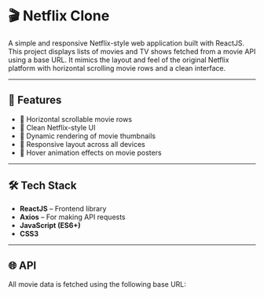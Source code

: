 # 🎬 Netflix Clone

A simple and responsive Netflix-style web application built with ReactJS. This project displays lists of movies and TV shows fetched from a movie API using a base URL. It mimics the layout and feel of the original Netflix platform with horizontal scrolling movie rows and a clean interface.

---

## 🌟 Features

- 🔹 Horizontal scrollable movie rows
- 🔹 Clean Netflix-style UI
- 🔹 Dynamic rendering of movie thumbnails
- 🔹 Responsive layout across all devices
- 🔹 Hover animation effects on movie posters

---

## 🛠 Tech Stack

- **ReactJS** – Frontend library
- **Axios** – For making API requests
- **JavaScript (ES6+)**
- **CSS3**

---

## 🌐 API

All movie data is fetched using the following base URL:

